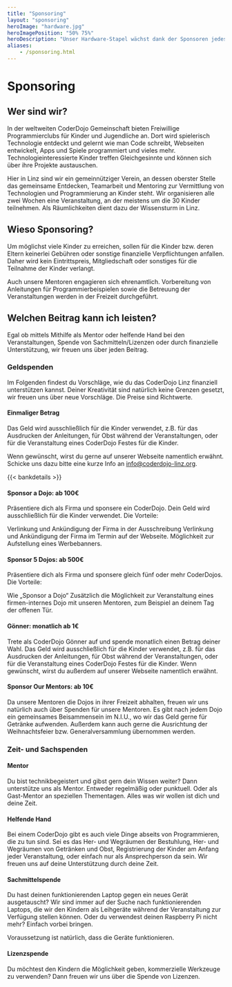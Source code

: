 ```yaml
---
title: "Sponsoring"
layout: "sponsoring"
heroImage: "hardware.jpg"
heroImagePosition: "50% 75%" 
heroDescription: "Unser Hardware-Stapel wächst dank der Sponsoren jedes Jahr"
aliases:
    - /sponsoring.html
---
```


# Sponsoring

## Wer sind wir?

In der weltweiten CoderDojo Gemeinschaft bieten Freiwillige Programmierclubs für Kinder und Jugendliche an. Dort wird spielerisch Technologie entdeckt und gelernt wie man Code schreibt, Webseiten entwickelt, Apps und Spiele programmiert und vieles mehr. Technologieinteressierte Kinder treffen Gleichgesinnte und können sich über ihre Projekte austauschen.

Hier in Linz sind wir ein gemeinnütziger Verein, an dessen oberster Stelle das gemeinsame Entdecken, Teamarbeit und Mentoring zur Vermittlung von Technologien und Programmierung an Kinder steht. Wir organisieren alle zwei Wochen eine Veranstaltung, an der meistens um die 30 Kinder teilnehmen. Als Räumlichkeiten dient dazu der Wissensturm in Linz.

## Wieso Sponsoring?

Um möglichst viele Kinder zu erreichen, sollen für die Kinder bzw. deren Eltern keinerlei Gebühren oder sonstige finanzielle Verpflichtungen anfallen. Daher wird kein Eintrittspreis, Mitgliedschaft oder sonstiges für die Teilnahme der Kinder verlangt.

Auch unsere Mentoren engagieren sich ehrenamtlich. Vorbereitung von Anleitungen für Programmierbeispielen sowie die Betreuung der Veranstaltungen werden in der Freizeit durchgeführt.

## Welchen Beitrag kann ich leisten?

Egal ob mittels Mithilfe als Mentor oder helfende Hand bei den Veranstaltungen, Spende von Sachmitteln/Lizenzen oder durch finanzielle Unterstützung, wir freuen uns über jeden Beitrag.

### Geldspenden

Im Folgenden findest du Vorschläge, wie du das CoderDojo Linz finanziell unterstützen kannst. Deiner Kreativität sind natürlich keine Grenzen gesetzt, wir freuen uns über neue Vorschläge. Die Preise sind Richtwerte.

#### Einmaliger Betrag

Das Geld wird ausschließlich für die Kinder verwendet, z.B. für das Ausdrucken der Anleitungen, für Obst während der Veranstaltungen, oder für die Veranstaltung eines CoderDojo Festes für die Kinder.

Wenn gewünscht, wirst du gerne auf unserer Webseite namentlich erwähnt. Schicke uns dazu bitte eine kurze Info an info@coderdojo-linz.org.

{{< bankdetails >}}

#### Sponsor a Dojo: ab 100€

Präsentiere dich als Firma und sponsere ein CoderDojo. Dein Geld wird ausschließlich für die Kinder verwendet. Die Vorteile:

Verlinkung und Ankündigung der Firma in der Ausschreibung
Verlinkung und Ankündigung der Firma im Termin auf der Webseite.
Möglichkeit zur Aufstellung eines Werbebanners.

####  Sponsor 5 Dojos: ab 500€

Präsentiere dich als Firma und sponsere gleich fünf oder mehr CoderDojos. Die Vorteile:

Wie „Sponsor a Dojo“
Zusätzlich die Möglichkeit zur Veranstaltung eines firmen-internes Dojo mit unseren Mentoren, zum Beispiel an deinem Tag der offenen Tür.

####  Gönner: monatlich ab 1€

Trete als CoderDojo Gönner auf und spende monatlich einen Betrag deiner Wahl. Das Geld wird ausschließlich für die Kinder verwendet, z.B. für das Ausdrucken der Anleitungen, für Obst während der Veranstaltungen, oder für die Veranstaltung eines CoderDojo Festes für die Kinder. Wenn gewünscht, wirst du außerdem auf unserer Webseite namentlich erwähnt.

#### Sponsor Our Mentors: ab 10€

Da unsere Mentoren die Dojos in ihrer Freizeit abhalten, freuen wir uns natürlich auch über Spenden für unsere Mentoren. Es gibt nach jedem Dojo ein gemeinsames Beisammensein im N.I.U., wo wir das Geld gerne für Getränke aufwenden. Außerdem kann auch gerne die Ausrichtung der Weihnachtsfeier bzw. Generalversammlung übernommen werden.

### Zeit- und Sachspenden

#### Mentor

Du bist technikbegeistert und gibst gern dein Wissen weiter? Dann unterstütze uns als Mentor. Entweder regelmäßig oder punktuell. Oder als Gast-Mentor an speziellen Thementagen. Alles was wir wollen ist dich und deine Zeit.

#### Helfende Hand

Bei einem CoderDojo gibt es auch viele Dinge abseits von Programmieren, die zu tun sind. Sei es das Her- und Wegräumen der Bestuhlung, Her- und Wegräumen von Getränken und Obst, Registrierung der Kinder am Anfang jeder Veranstaltung, oder einfach nur als Ansprechperson da sein. Wir freuen uns auf deine Unterstützung durch deine Zeit.

#### Sachmittelspende

Du hast deinen funktionierenden Laptop gegen ein neues Gerät ausgetauscht? Wir sind immer auf der Suche nach funktionierenden Laptops, die wir den Kindern als Leihgeräte während der Veranstaltung zur Verfügung stellen können. Oder du verwendest deinen Raspberry Pi nicht mehr? Einfach vorbei bringen.

Voraussetzung ist natürlich, dass die Geräte funktionieren.

#### Lizenzspende

Du möchtest den Kindern die Möglichkeit geben, kommerzielle Werkzeuge zu verwenden? Dann freuen wir uns über die Spende von Lizenzen.
